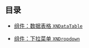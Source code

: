 ﻿## 目录

-   [组件：数据表格 `XNDataTable`](./Component_DataTable.md)

-   [组件：下拉菜单 `XNDropdown`](./Component_Dropdown.md)
